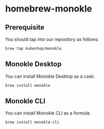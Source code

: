 # homebrew-monokle

## Prerequisite

You should tap into our repository as follows:

```bash
brew tap kubeshop/monokle
```

## Monokle Desktop

You can install Monokle Desktop as a cask:

```bash
brew install monokle
```

## Monokle CLI

You can install Monokle CLI as a formula:

```bash
brew install monokle-cli
```

